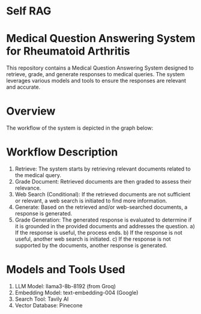 # Self RAG 

# Medical Question Answering System for Rheumatoid Arthritis
This repository contains a Medical Question Answering System designed to retrieve, grade, and generate responses to medical queries. The system leverages various models and tools to ensure the responses are relevant and accurate.

# Overview
The workflow of the system is depicted in the graph below:


# Workflow Description
1) Retrieve: The system starts by retrieving relevant documents related to the medical query.
2) Grade Document: Retrieved documents are then graded to assess their relevance.
3) Web Search (Conditional): If the retrieved documents are not sufficient or relevant, a web search is initiated to find more information.
4) Generate: Based on the retrieved and/or web-searched documents, a response is generated.
5) Grade Generation: The generated response is evaluated to determine if it is grounded in the provided documents and addresses the question.
    a) If the response is useful, the process ends.
    b) If the response is not useful, another web search is initiated.
    c) If the response is not supported by the documents, another response is generated.

# Models and Tools Used
1) LLM Model: llama3-8b-8192 (from Groq)
2) Embedding Model: text-embedding-004 (Google)
3) Search Tool: Tavily AI
4) Vector Database: Pinecone

